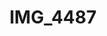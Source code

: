 ---
pid: '166'
layout: photos
title: IMG_4487
filename: IMG_4487.jpg
caption: 
previous_pid: '165'
next_pid: '167'
permalink: "/photos/166.html"
---